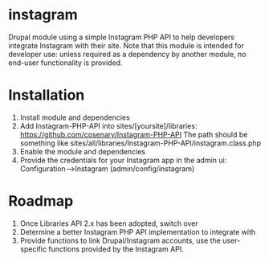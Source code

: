 instagram
=========

Drupal module using a simple Instagram PHP API to help developers integrate Instagram with their site. Note that this module is intended for developer use: unless required as a dependency by another module, no end-user functionality is provided.

Installation
============

1)	Install module and dependencies
2)	Add Instagram-PHP-API into sites/[yoursite]/libraries:
			https://github.com/cosenary/Instagram-PHP-API
		The path should be something like sites/all/libraries/Instagram-PHP-API/instagram.class.php
3)	Enable the module and dependencies
4)	Provide the credentials for your Instagram app in the admin ui:
			Configuration-->Instagram (admin/config/instagram)

Roadmap
=======

1)	Once Libraries API 2.x has been adopted, switch over
2)	Determine a better Instagram PHP API implementation to integrate with
3)	Provide functions to link Drupal/Instagram accounts, use the user-specific
		functions provided by the Instagram API.